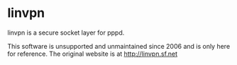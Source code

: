 # linvpn

linvpn is a secure socket layer for pppd.

This software is unsupported and unmaintained since 2006 and is only here
for reference. The original website is at <http://linvpn.sf.net>
